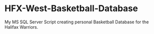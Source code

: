 # HFX-West-Basketball-Database
My MS SQL Server Script creating personal Basketball Database for the Halifax Warriors.
